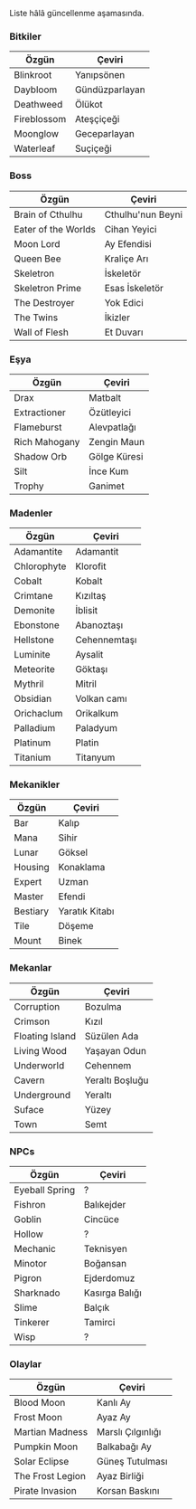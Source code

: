 Liste hâlâ güncellenme aşamasında.

### Bitkiler

|Özgün |Çeviri|
|--|--|
|Blinkroot|Yanıpsönen|
|Daybloom|Gündüzparlayan|
|Deathweed|Ölükot|
|Fireblossom|Ateşçiçeği|
|Moonglow|Geceparlayan|
|Waterleaf|Suçiçeği|

### Boss

|Özgün |Çeviri|
|--|--|
|Brain of Cthulhu|Cthulhu'nun Beyni|
|Eater of the Worlds|Cihan Yeyici|
|Moon Lord|Ay Efendisi|
|Queen Bee|Kraliçe Arı|
|Skeletron|İskeletör|
|Skeletron Prime|Esas İskeletör|
|The Destroyer|Yok Edici|
|The Twins|İkizler|
|Wall of Flesh|Et Duvarı|

### Eşya

|Özgün |Çeviri|
|--|--|
|Drax|Matbalt|
|Extractioner|Özütleyici|
|Flameburst|Alevpatlağı|
|Rich Mahogany|Zengin Maun|
|Shadow Orb|Gölge Küresi|
|Silt|İnce Kum|
|Trophy|Ganimet|

### Madenler

|Özgün |Çeviri|
|--|--|
|Adamantite|Adamantit|
|Chlorophyte|Klorofit|
|Cobalt|Kobalt|
|Crimtane|Kızıltaş|
|Demonite|İblisit|
|Ebonstone|Abanoztaşı|
|Hellstone|Cehennemtaşı|
|Luminite|Aysalit|
|Meteorite|Göktaşı|
|Mythril|Mitril|
|Obsidian|Volkan camı|
|Orichaclum|Orikalkum|
|Palladium|Paladyum|
|Platinum|Platin|
|Titanium|Titanyum|

### Mekanikler

|Özgün |Çeviri|
|--|--|
|Bar|Kalıp|
|Mana|Sihir|
|Lunar |Göksel|
|Housing|Konaklama|
|Expert|Uzman|
|Master|Efendi|
|Bestiary|Yaratık Kitabı|
|Tile|Döşeme|
|Mount|Binek|

### Mekanlar

|Özgün |Çeviri|
|--|--|
|Corruption|Bozulma|
|Crimson|Kızıl|
|Floating Island|Süzülen Ada|
|Living Wood|Yaşayan Odun|
|Underworld|Cehennem|
|Cavern|Yeraltı Boşluğu|
|Underground|Yeraltı|
|Suface|Yüzey|
|Town|Semt|

### NPCs

|Özgün |Çeviri|
|--|--|
|Eyeball Spring|?|
|Fishron|Balıkejder|
|Goblin|Cincüce|
|Hollow|?|
|Mechanic|Teknisyen|
|Minotor|Boğansan|
|Pigron|Ejderdomuz|
|Sharknado|Kasırga Balığı|
|Slime|Balçık|
|Tinkerer|Tamirci|
|Wisp|?|

### Olaylar

|Özgün |Çeviri|
|--|--|
|Blood Moon|Kanlı Ay|
|Frost Moon|Ayaz Ay|
|Martian Madness|Marslı Çılgınlığı|
|Pumpkin Moon|Balkabağı Ay|
|Solar Eclipse|Güneş Tutulması|
|The Frost Legion|Ayaz Birliği|
|Pirate Invasion|Korsan Baskını|
